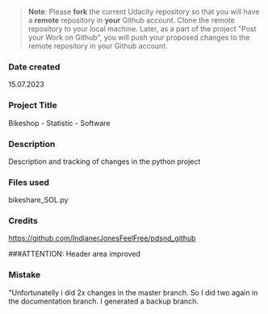 >**Note**: Please **fork** the current Udacity repository so that you will have a **remote** repository in **your** Github account. Clone the remote repository to your local machine. Later, as a part of the project "Post your Work on Github", you will push your proposed changes to the remote repository in your Github account.

### Date created
15.07.2023

### Project Title
Bikeshop - Statistic - Software

### Description
Description and tracking of changes in the python project

### Files used
bikeshare_SOL.py

### Credits
https://github.com/IndianerJonesFeelFree/pdsnd_github



###ATTENTION: Header area improved

### Mistake
"Unfortunatelly i did 2x changes in the master branch. So I did two again in the documentation branch. I generated a backup branch.